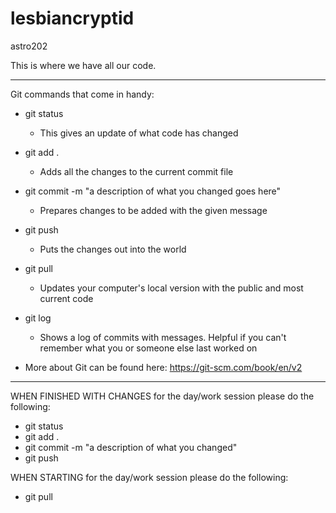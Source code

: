 # lesbiancryptid
astro202

This is where we have all our code.

------------------------------------
Git commands that come in handy:
- git status
  - This gives an update of what code has changed

- git add .
  - Adds all the changes to the current commit file

- git commit -m "a description of what you changed goes here"
  - Prepares changes to be added with the given message

- git push
  - Puts the changes out into the world

- git pull
  - Updates your computer's local version with the public and most current code

- git log
  - Shows a log of commits with messages. Helpful if you can't remember what you or someone else last worked on

- More about Git can be found here: https://git-scm.com/book/en/v2
------------------------------------

WHEN FINISHED WITH CHANGES for the day/work session please do the following:
- git status
- git add .
- git commit -m "a description of what you changed"
- git push

WHEN STARTING for the day/work session please do the following:
- git pull
